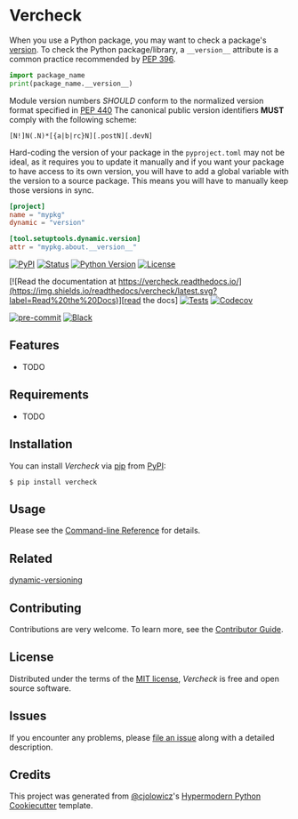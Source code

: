 # Vercheck

When you use a Python package, you may want to check a package's [version](https://packaging.python.org/en/latest/guides/writing-pyproject-toml/#version).
To check the Python package/library, a `__version__` attribute is a common practice recommended by [PEP 396](https://peps.python.org/pep-0396/).

```python
import package_name
print(package_name.__version__)
```

Module version numbers _SHOULD_ conform to the normalized version format specified in
[PEP 440](https://peps.python.org/pep-0440/)
The canonical public version identifiers __MUST__ comply with the following scheme:

```
[N!]N(.N)*[{a|b|rc}N][.postN][.devN]
```

Hard-coding the version of your package in the `pyproject.toml` may not be ideal, as it requires you to update it manually and if you want your package to have access to its own version, you will have to add a global variable with the version to a source package. This means you will have to manually keep those versions in sync.

```toml
[project]
name = "mypkg"
dynamic = "version"

[tool.setuptools.dynamic.version]
attr = "mypkg.about.__version__"
```


[![PyPI](https://img.shields.io/pypi/v/vercheck.svg)][pypi status]
[![Status](https://img.shields.io/pypi/status/vercheck.svg)][pypi status]
[![Python Version](https://img.shields.io/pypi/pyversions/vercheck)][pypi status]
[![License](https://img.shields.io/pypi/l/vercheck)][license]

[![Read the documentation at https://vercheck.readthedocs.io/](https://img.shields.io/readthedocs/vercheck/latest.svg?label=Read%20the%20Docs)][read the docs]
[![Tests](https://github.com/cleder/vercheck/workflows/Tests/badge.svg)][tests]
[![Codecov](https://codecov.io/gh/cleder/vercheck/branch/main/graph/badge.svg)][codecov]

[![pre-commit](https://img.shields.io/badge/pre--commit-enabled-brightgreen?logo=pre-commit&logoColor=white)][pre-commit]
[![Black](https://img.shields.io/badge/code%20style-black-000000.svg)][black]

[pypi status]: https://pypi.org/project/vercheck/
[read the docs]: https://vercheck.readthedocs.io/
[tests]: https://github.com/cleder/vercheck/actions?workflow=Tests
[codecov]: https://app.codecov.io/gh/cleder/vercheck
[pre-commit]: https://github.com/pre-commit/pre-commit
[black]: https://github.com/psf/black

## Features

- TODO

## Requirements

- TODO

## Installation

You can install _Vercheck_ via [pip] from [PyPI]:

```console
$ pip install vercheck
```

## Usage

Please see the [Command-line Reference] for details.

## Related

[dynamic-versioning](https://pypi.org/project/dynamic-versioning/)

## Contributing

Contributions are very welcome.
To learn more, see the [Contributor Guide].

## License

Distributed under the terms of the [MIT license][license],
_Vercheck_ is free and open source software.

## Issues

If you encounter any problems,
please [file an issue] along with a detailed description.

## Credits

This project was generated from [@cjolowicz]'s [Hypermodern Python Cookiecutter] template.

[@cjolowicz]: https://github.com/cjolowicz
[pypi]: https://pypi.org/
[hypermodern python cookiecutter]: https://github.com/cjolowicz/cookiecutter-hypermodern-python
[file an issue]: https://github.com/cleder/vercheck/issues
[pip]: https://pip.pypa.io/

<!-- github-only -->

[license]: https://github.com/cleder/vercheck/blob/main/LICENSE
[contributor guide]: https://github.com/cleder/vercheck/blob/main/CONTRIBUTING.md
[command-line reference]: https://vercheck.readthedocs.io/en/latest/usage.html

